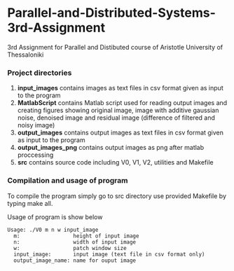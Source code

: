 # Parallel-and-Distributed-Systems-3rd-Assignment
3rd Assignment for Parallel and Distibuted course of Aristotle University of Thessaloniki

### Project directories
1. **input_images** contains images as text files in csv format given as input to the program
2. **MatlabScript** contains Matlab script used for reading output images and creating figures showing original image, image with additive gaussian noise, denoised image and residual image (difference of filtered and noisy image)
3. **output_images** contains output images as text files in csv format given as input to the program
4. **output_images_png** contains output images as png after matlab proccessing
5. **src** contains source code including V0, V1, V2, utilities and Makefile

### Compilation and usage of program
To compile the program simply go to src directory use provided Makefile by typing make all.

Usage of program is show below

```
Usage: ./V0 m n w input_image
  m:                 height of input image
  n:                 width of input image
  w:                 patch window size
  input_image:       input image (text file in csv format only)
  output_image_name: name for ouput image
```
